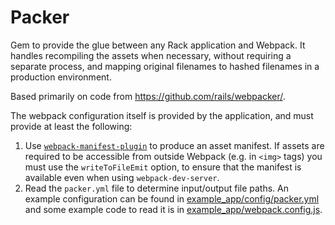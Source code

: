# Packer

Gem to provide the glue between any Rack application and Webpack. It handles recompiling the assets when necessary, without requiring a separate process, and mapping original filenames to hashed filenames in a production environment.

Based primarily on code from https://github.com/rails/webpacker/.

The webpack configuration itself is provided by the application, and must provide at least the following:

1. Use [`webpack-manifest-plugin`](https://github.com/danethurber/webpack-manifest-plugin) to produce an asset manifest. If assets are required to be accessible from outside Webpack (e.g. in `<img>` tags) you must use the `writeToFileEmit` option, to ensure that the manifest is available even when using `webpack-dev-server`.
2. Read the `packer.yml` file to determine input/output file paths. An example configuration can be found in [example_app/config/packer.yml](example_app/config/packer.yml) and some example code to read it is in [example_app/webpack.config.js](example_app/webpack.config.js).
